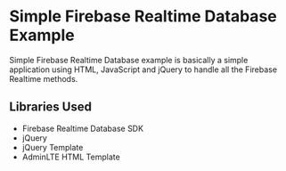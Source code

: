 # Simple Firebase Realtime Database Example

Simple Firebase Realtime Database example is basically a simple application using HTML, JavaScript and jQuery to handle all the Firebase Realtime methods.

## Libraries Used
- Firebase Realtime Database SDK
- jQuery
- jQuery Template
- AdminLTE HTML Template
